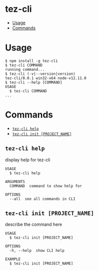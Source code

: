 tez-cli
=======

<!-- toc -->
* [Usage](#usage)
* [Commands](#commands)
<!-- tocstop -->
# Usage
<!-- usage -->
```sh-session
$ npm install -g tez-cli
$ tez-cli COMMAND
running command...
$ tez-cli (-v|--version|version)
tez-cli/0.0.1 win32-x64 node-v12.11.0
$ tez-cli --help [COMMAND]
USAGE
  $ tez-cli COMMAND
...
```
<!-- usagestop -->
# Commands
<!-- commands -->
* [`tez-cli help`](#tez-cli-help-command)
* [`tez-cli init [PROJECT_NAME]`](#tez-cli-init-file)

## `tez-cli help`

display help for tez-cli

```
USAGE
  $ tez-cli help

ARGUMENTS
  COMMAND  command to show help for

OPTIONS
  --all  see all commands in CLI
```

## `tez-cli init [PROJECT_NAME]`

describe the command here

```
USAGE
  $ tez-cli init [PROJECT_NAME]

OPTIONS
  -h, --help  show CLI help

EXAMPLE
  $ tez-cli init [PROJECT_NAME]
```

<!-- commandsstop -->
